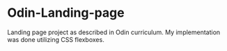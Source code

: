 # Odin-Landing-page
Landing page project as described in Odin curriculum.
My implementation was done utilizing CSS flexboxes.